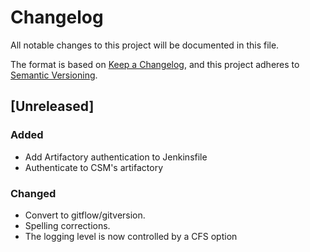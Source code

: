 # Changelog

All notable changes to this project will be documented in this file.

The format is based on [Keep a Changelog](https://keepachangelog.com/en/1.0.0/),
and this project adheres to [Semantic Versioning](https://semver.org/spec/v2.0.0.html).

## [Unreleased]
### Added
- Add Artifactory authentication to Jenkinsfile
- Authenticate to CSM's artifactory

### Changed
- Convert to gitflow/gitversion.
- Spelling corrections.
- The logging level is now controlled by a CFS option
